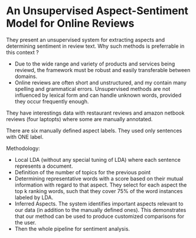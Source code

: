 # An Unsupervised Aspect-Sentiment Model for Online Reviews

They present an unsupervised system for extracting aspects and determining sentiment in review text. Why such methods is preferrable in this context ?

- Due to the wide range and variety of products and services being reviewd, the framework must be robust and easily transferable between domains.
- Online reviews are often short and unstructured, and my contain many spelling and grammatical errors. Unsupervised methods are not influenced by lexical form and can handle unknown words, provided they occur frequently enough.

They have interestings data with restaurant reviews and amazon netbook reviews (four laptopts) where some are manually annotated.

There are six manually defined aspect labels. They used only sentences with ONE label.


Methodology:

- Local LDA (without any special tuning of LDA) where each sentence represents a document.
- Definition of the number of topics for the previous point
- Determining representative words with a score based on their mutual information with regard to that aspect. They select for each aspect the top k ranking words, such that they cover 75% of the word instances labeled by LDA.
- Inferred Aspects. The system identifies important aspects relevant to our data (in addition to the manually defined ones). This demonstrates that our method can be used to produce customized comparisons for the user.
- Then the whole pipeline for sentiment analysis.
